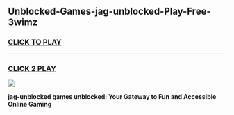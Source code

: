 
## Unblocked-Games-jag-unblocked-Play-Free-3wimz
<h3>
<a href="https://premium76.site?title=jag-unblocked&ref=12A">CLICK TO PLAY</a></h3>
<hr>

<h3>
<a href="https://premium76.site?title=jag-unblocked&ref=12A">CLICK 2 PLAY</a>
  
</h3>

<a href="https://premium76.site?title=jag-unblocked&ref=12A"><img src="https://clearcache.store/games.png"></a>


**jag-unblocked games unblocked: Your Gateway to Fun and Accessible Online Gaming**
